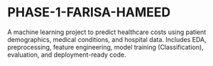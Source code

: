 # PHASE-1-FARISA-HAMEED
A machine learning project to predict healthcare costs using patient demographics, medical conditions, and hospital data. Includes EDA, preprocessing, feature engineering, model training (Classification), evaluation, and deployment-ready code.
